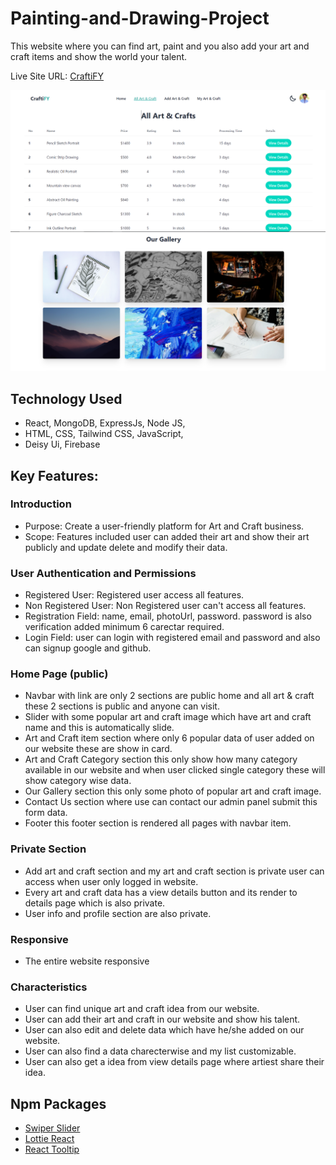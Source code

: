 # Painting-and-Drawing-Project

This website where you can find art, paint and you also add your art and craft items and show the world your talent.

Live Site URL: [CraftiFY](https://craftify-art-store.web.app/)

<a href="https://craftify-art-store.web.app">
  <img src="https://github.com/joysaha023/craftify-art-store-client-side/blob/main/demo-1.png" />
</a>

<a href="https://craftify-art-store.web.app">
  <img src="https://github.com/joysaha023/craftify-art-store-client-side/blob/main/demo-2.png" />
</a>


## Technology Used

 - React, MongoDB, ExpressJs, Node JS,
 - HTML, CSS, Tailwind CSS, JavaScript,
 - Deisy Ui, Firebase


## Key Features:
### Introduction
- Purpose: Create a user-friendly platform for Art and Craft business.
- Scope: Features included user can added their art and show their art publicly and update delete and modify their data.

### User Authentication and Permissions
- Registered User: Registered user access all features.
- Non Registered User: Non Registered user can't access all features.
- Registration Field: name, email, photoUrl, password. password is also verification added minimum 6 carectar required.
- Login Field: user can login with registered email and password and also can signup google and github.

### Home Page (public)
- Navbar with link are only 2 sections are public home and all art & craft these 2 sections is public and anyone can visit.
- Slider with some popular art and craft image which have art and craft name and this is automatically slide.
- Art and Craft item section where only 6 popular data of user added on our website these are show in card.
- Art and Craft Category section this only show how many category available in our website and when user clicked single category these will show category wise data.
- Our Gallery section this only some photo of popular art and craft image.
- Contact Us section where use can contact our admin panel submit this form data.
- Footer this footer section is rendered all pages with navbar item.

### Private Section
- Add art and craft section and my art and craft section is private user can access when user only logged in website.
- Every art and craft data has a view details button and its render to details page which is also private.
- User info and profile section are also private.

### Responsive
- The entire website responsive

### Characteristics
- User can find unique art and craft idea from our website.
- User can add their art and craft in our website and show his talent.
- User can also edit and delete data which have he/she added on our website.
- User can also find a data charecterwise and my list customizable.
- User can also get a idea from view details page where artiest share their idea.

## Npm Packages
- [Swiper Slider](https://swiperjs.com)
- [Lottie React](https://www.npmjs.com/package/lottie-react)
- [React Tooltip](https://react-tooltip.com)
